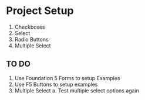 # Project Setup
1. Checkboxes
2. Select 
3. Radio Buttons
4. Multiple Select


## TO DO
1. Use Foundation 5 Forms to setup Examples
2. Use F5 Buttons to setup examples
3. Multiple Select
	a. Test multiple select options again